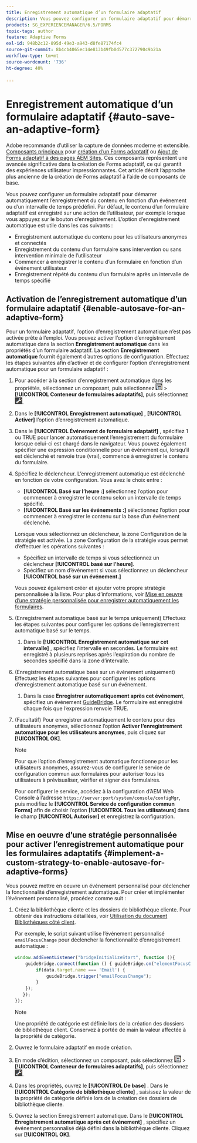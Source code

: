 ```yaml
---
title: Enregistrement automatique d’un formulaire adaptatif
description: Vous pouvez configurer un formulaire adaptatif pour démarrer automatiquement l’enregistrement du contenu en fonction d’un événement ou d’un intervalle de temps prédéfini.
products: SG_EXPERIENCEMANAGER/6.5/FORMS
topic-tags: author
feature: Adaptive Forms
exl-id: 948b2c12-895d-49e3-a943-d8fe87174fc4
source-git-commit: 8b4cb4065ec14e813b49fb0d577c372790c9b21a
workflow-type: tm+mt
source-wordcount: '736'
ht-degree: 40%

---
```


# Enregistrement automatique d’un formulaire adaptatif {#auto-save-an-adaptive-form}

<span class="preview"> Adobe recommande d’utiliser la capture de données moderne et extensible. [Composants principaux](https://experienceleague.adobe.com/docs/experience-manager-core-components/using/adaptive-forms/introduction.html?lang=fr) pour [création d’un Forms adaptatif](/help/forms/using/create-an-adaptive-form-core-components.md) ou [Ajout de Forms adaptatif à des pages AEM Sites](/help/forms/using/create-or-add-an-adaptive-form-to-aem-sites-page.md). Ces composants représentent une avancée significative dans la création de Forms adaptatif, ce qui garantit des expériences utilisateur impressionnantes. Cet article décrit l’approche plus ancienne de la création de Forms adaptatif à l’aide de composants de base. </span>

Vous pouvez configurer un formulaire adaptatif pour démarrer automatiquement l’enregistrement du contenu en fonction d’un événement ou d’un intervalle de temps prédéfini. Par défaut, le contenu d’un formulaire adaptatif est enregistré sur une action de l’utilisateur, par exemple lorsque vous appuyez sur le bouton d’enregistrement. L’option d’enregistrement automatique est utile dans les cas suivants :

* Enregistrement automatique du contenu pour les utilisateurs anonymes et connectés
* Enregistrement du contenu d’un formulaire sans intervention ou sans intervention minimale de l’utilisateur
* Commencer à enregistrer le contenu d’un formulaire en fonction d’un événement utilisateur
* Enregistrement répété du contenu d’un formulaire après un intervalle de temps spécifié

## Activation de l’enregistrement automatique d’un formulaire adaptatif {#enable-autosave-for-an-adaptive-form}

Pour un formulaire adaptatif, l’option d’enregistrement automatique n’est pas activée prête à l’emploi. Vous pouvez activer l’option d’enregistrement automatique dans la section **Enregistrement automatique** dans les propriétés d’un formulaire adaptatif. La section **Enregistrement automatique** fournit également d’autres options de configuration. Effectuez les étapes suivantes afin d’activer et de configurer l’option d’enregistrement automatique pour un formulaire adaptatif :

1. Pour accéder à la section d’enregistrement automatique dans les propriétés, sélectionnez un composant, puis sélectionnez ![champ-level](assets/field-level.png) > **[!UICONTROL Conteneur de formulaires adaptatifs]**, puis sélectionnez ![cmppr](assets/cmppr.png).
1. Dans le **[!UICONTROL Enregistrement automatique]** , **[!UICONTROL Activer]** l’option d’enregistrement automatique.
1. Dans le **[!UICONTROL Événement de formulaire adaptatif]** , spécifiez 1 ou TRUE pour lancer automatiquement l’enregistrement du formulaire lorsque celui-ci est chargé dans le navigateur. Vous pouvez également spécifier une expression conditionnelle pour un événement qui, lorsqu’il est déclenché et renvoie true (vrai), commence à enregistrer le contenu du formulaire.
1. Spécifiez le déclencheur. L’enregistrement automatique est déclenché en fonction de votre configuration. Vous avez le choix entre :

   * **[!UICONTROL Basé sur l’heure :]** sélectionnez l’option pour commencer à enregistrer le contenu selon un intervalle de temps spécifié.
   * **[!UICONTROL Basé sur les événements :]** sélectionnez l’option pour commencer à enregistrer le contenu sur la base d’un événement déclenché.

   Lorsque vous sélectionnez un déclencheur, la zone Configuration de la stratégie est activée. La zone Configuration de la stratégie vous permet d’effectuer les opérations suivantes :

   * Spécifiez un intervalle de temps si vous sélectionnez un déclencheur **[!UICONTROL basé sur l’heure]**.
   * Spécifiez un nom d’événement si vous sélectionnez un déclencheur **[!UICONTROL basé sur un événement.]**

   Vous pouvez également créer et ajouter votre propre stratégie personnalisée à la liste. Pour plus d’informations, voir [Mise en oeuvre d’une stratégie personnalisée pour enregistrer automatiquement les formulaires](/help/forms/using/auto-save-an-adaptive-form.md#p-implement-a-custom-strategy-to-enable-autosave-for-adaptive-forms-p).

1. (Enregistrement automatique basé sur le temps uniquement) Effectuez les étapes suivantes pour configurer les options de l’enregistrement automatique basé sur le temps.

   1. Dans le **[!UICONTROL Enregistrement automatique sur cet intervalle]** , spécifiez l’intervalle en secondes. Le formulaire est enregistré à plusieurs reprises après l’expiration du nombre de secondes spécifié dans la zone d’intervalle.

1. (Enregistrement automatique basé sur un événement uniquement) Effectuez les étapes suivantes pour configurer les options d’enregistrement automatique basé sur un événement.

   1. Dans la case **Enregistrer automatiquement après cet événement**, spécifiez un événement [GuideBridge](https://helpx.adobe.com/fr/aem-forms/6/javascript-api/GuideBridge.html). Le formulaire est enregistré chaque fois que l’expression renvoie TRUE.

1. (Facultatif) Pour enregistrer automatiquement le contenu pour des utilisateurs anonymes, sélectionnez l’option **Activer l’enregistrement automatique pour les utilisateurs anonymes**, puis cliquez sur **[!UICONTROL OK]**.

   >[!NOTE]
   >
   >Pour que l’option d’enregistrement automatique fonctionne pour les utilisateurs anonymes, assurez-vous de configurer le service de configuration commun aux formulaires pour autoriser tous les utilisateurs à prévisualiser, vérifier et signer des formulaires.
   >
   >Pour configurer le service, accédez à la configuration d’AEM Web Console à l’adresse `https://server:port/system/console/configMgr`, puis modifiez le **[!UICONTROL Service de configuration commun Forms]** afin de choisir l’option **[!UICONTROL Tous les utilisateurs]** dans le champ **[!UICONTROL Autoriser]** et enregistrez la configuration.

## Mise en oeuvre d’une stratégie personnalisée pour activer l’enregistrement automatique pour les formulaires adaptatifs {#implement-a-custom-strategy-to-enable-autosave-for-adaptive-forms}

Vous pouvez mettre en oeuvre un événement personnalisé pour déclencher la fonctionnalité d’enregistrement automatique. Pour créer et implémenter l’événement personnalisé, procédez comme suit :

1. Créez la bibliothèque cliente et les dossiers de bibliothèque cliente. Pour obtenir des instructions détaillées, voir [Utilisation du document Bibliothèques côté client](/help/sites-developing/clientlibs.md).

   Par exemple, le script suivant utilise l’événement personnalisé `emailFocusChange` pour déclencher la fonctionnalité d’enregistrement automatique :

   ```javascript
   window.addEventListener("bridgeInitializeStart", function (){
       guideBridge.connect(function () { guideBridge.on("elementFocusChanged", function (event,data) {
           if(data.target.name === 'Email') {
               guideBridge.trigger("emailFocusChange");
           }
       });
      });
   });
   ```

   >[!NOTE]
   >
   >Une propriété de catégorie est définie lors de la création des dossiers de bibliothèque client. Conservez à portée de main la valeur affectée à la propriété de catégorie.

1. Ouvrez le formulaire adaptatif en mode création.

1. En mode d’édition, sélectionnez un composant, puis sélectionnez ![champ-level](assets/field-level.png) > **[!UICONTROL Conteneur de formulaires adaptatifs]**, puis sélectionnez ![cmppr](assets/cmppr.png).
1. Dans les propriétés, ouvrez le **[!UICONTROL De base]** . Dans le **[!UICONTROL Catégorie de bibliothèque cliente]** , saisissez la valeur de la propriété de catégorie définie lors de la création des dossiers de bibliothèque cliente.
1. Ouvrez la section Enregistrement automatique. Dans le **[!UICONTROL Enregistrement automatique après cet événement]** , spécifiez un événement personnalisé déjà défini dans la bibliothèque cliente. Cliquez sur **[!UICONTROL OK]**.
